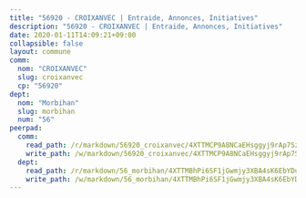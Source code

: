 ```yaml
---
title: "56920 - CROIXANVEC | Entraide, Annonces, Initiatives"
description: "56920 - CROIXANVEC | Entraide, Annonces, Initiatives"
date: 2020-01-11T14:09:21+09:00
collapsible: false
layout: commune
comm:
  nom: "CROIXANVEC"
  slug: croixanvec
  cp: "56920"
dept:
  nom: "Morbihan"
  slug: morbihan
  num: "56"
peerpad:
  comm:
    read_path: /r/markdown/56920_croixanvec/4XTTMCP9A8NCaEHsggyj9rAp7SzhiWuxyQavAdyW6nZWozY6N
    write_path: /w/markdown/56920_croixanvec/4XTTMCP9A8NCaEHsggyj9rAp7SzhiWuxyQavAdyW6nZWozY6N-K3TgThKH63Fjhoy9YFBrMQXzymHfgj36yD6cdNZmq2Vn1Vr1htpppVWfvgm46xJSXEJMMdht5FvYtYCYmsnKaRyuCVmFRemdkkoNhxvM3JMzNYXBR1TVZfUrB4UwPb6Ms38AoxMQ
  dept:
    read_path: /r/markdown/56_morbihan/4XTTMBhPi6SF1jGwmjy3XBA4sK6EbYDun44EYwF3irZ7aBa5U
    write_path: /w/markdown/56_morbihan/4XTTMBhPi6SF1jGwmjy3XBA4sK6EbYDun44EYwF3irZ7aBa5U-K3TgV3HyhWtqSpmJ2GGLPRtHigVTcxkFRVLMX5R66UyRAN55PNUQgmTNwaDuJmWps9EVWQzncDySYbA7Pg7qEdRXsayrZysPHK4HeKM3FG1U8vQvyUvaDoFo4L4Z8coFC71q4zES
---
```



